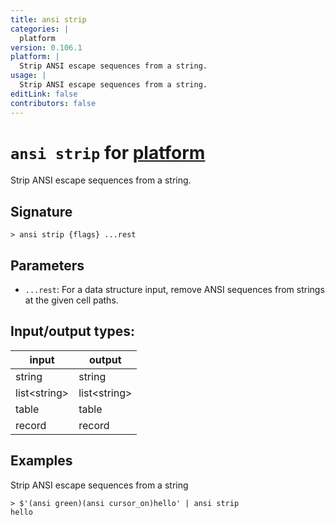 ```yaml
---
title: ansi strip
categories: |
  platform
version: 0.106.1
platform: |
  Strip ANSI escape sequences from a string.
usage: |
  Strip ANSI escape sequences from a string.
editLink: false
contributors: false
---
```

<!-- This file is automatically generated. Please edit the command in https://github.com/nushell/nushell instead. -->

# `ansi strip` for [platform](/commands/categories/platform.md)

<div class='command-title'>Strip ANSI escape sequences from a string.</div>

## Signature

```> ansi strip {flags} ...rest```

## Parameters

 -  `...rest`: For a data structure input, remove ANSI sequences from strings at the given cell paths.


## Input/output types:

| input        | output       |
| ------------ | ------------ |
| string       | string       |
| list&lt;string&gt; | list&lt;string&gt; |
| table        | table        |
| record       | record       |
## Examples

Strip ANSI escape sequences from a string
```nu
> $'(ansi green)(ansi cursor_on)hello' | ansi strip
hello
```
